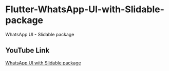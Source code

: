 # Flutter-WhatsApp-UI-with-Slidable-package

WhatsApp UI - Slidable package

## YouTube Link

[WhatsApp UI with Slidable package](https://youtu.be/75eqEG_7VC8)
